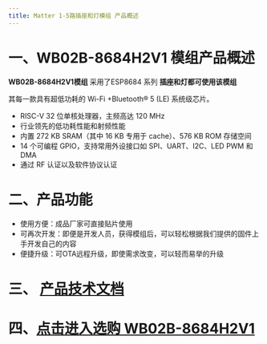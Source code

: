```yaml
---
title: Matter 1-5路插座和灯模组 产品概述
---
```


# 一、WB02B-8684H2V1 模组产品概述

**WB02B-8684H2V1模组** 采用了ESP8684 系列 **插座和灯都可使用该模组**

其每一款具有超低功耗的 Wi-Fi +Bluetooth® 5 (LE) 系统级芯片。

<!-- ESP8684 系列是极低功耗、高集成度的 MCU 系统级芯片 (SoC)，集成 2.4 GHz Wi-Fi 和低功耗蓝牙 (Bluetooth®
LE) 无线通信，专为物联网 (IoT)、智能家居、工业自动化、医疗保健及消费电子产品等各种应用而设计，具有行业领先的低功耗性能和射频性能。
ESP8684 系列搭载 RISC-V 32 位单核处理器，工作频率高达 120 MHz。芯片支持二次开发，无需使用其他微控
制器或处理器。
ESP8684 系列芯片是业内集成度领先的 Wi-Fi + Bluetooth 5 (LE) 解决方案，集成了完整的发射/接收射频功能，
包括天线开关、射频 balun、功率放大器、低噪声放大器、滤波器、电源管理模块和先进的自校准电路，极大减少了印刷电路板 (PCB) 的面积。
ESP8684 系列芯片还集成了先进的自校准电路，实现了动态自动调整，可以消除外部电路的缺陷，更好地适应外部环境的变化。 -->

- RISC-V 32 位单核处理器，主频高达 120 MHz
- 行业领先的低功耗性能和射频性能
- 内置 272 KB SRAM（其中 16 KB 专用于 cache）、576 KB ROM 存储空间
- 14 个可编程 GPIO，支持常用外设接口如 SPI、UART、I2C、LED PWM 和 DMA
- 通过 RF 认证以及软件协议认证

# 二、产品功能

- 使用方便：成品厂家可直接贴片使用
- 可再次开发：即便是开发人员，获得模组后，可以轻松根据我们提供的固件上手开发自己的内容
- 便捷升级：可OTA远程升级，即使需求改变，可以轻而易举的升级


<!-- #  三 模组介绍
## [点击进入查看matter模组介绍](../../services_support/matter/WB02A-8684H2V1_datasheet.md)

# 四、ESP32C2系列（ESP8684 系列）模组硬件规格书

## [点击下载具体规格书](../../download/matter/socket1_5_datasheet.md)

# 五、购买链接

## [点击进入选购](../../buy_sample/matter/socket1_5.md) -->




# 三、 [产品技术文档](../../services_support/matter/WB02B-8684H2V1_datasheet.md)




# 四、[点击进入选购 WB02B-8684H2V1](../../buy_sample/model.md#esp8684)